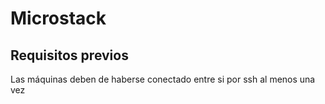 # Microstack

## Requisitos previos

Las máquinas deben de haberse conectado entre si por ssh al menos una vez
